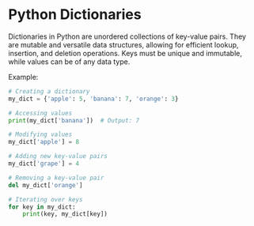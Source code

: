 # Python Dictionaries

Dictionaries in Python are unordered collections of key-value pairs. They are mutable and versatile data structures, allowing for efficient lookup, insertion, and deletion operations. Keys must be unique and immutable, while values can be of any data type.

Example:
```python
# Creating a dictionary
my_dict = {'apple': 5, 'banana': 7, 'orange': 3}

# Accessing values
print(my_dict['banana'])  # Output: 7

# Modifying values
my_dict['apple'] = 8

# Adding new key-value pairs
my_dict['grape'] = 4

# Removing a key-value pair
del my_dict['orange']

# Iterating over keys
for key in my_dict:
    print(key, my_dict[key])
```